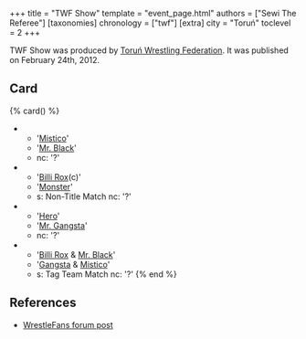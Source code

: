 +++
title = "TWF Show"
template = "event_page.html"
authors = ["Sewi The Referee"]
[taxonomies]
chronology = ["twf"]
[extra]
city = "Toruń"
toclevel = 2
+++

TWF Show was produced by [Toruń Wrestling Federation](@/o/twf.md). It was published on February 24th, 2012.

## Card

{% card() %}
- - '[Mistico](@/w/mistico.md)'
  - '[Mr. Black](@/w/mr-black.md)'
  - nc: '?'
- - '[Billi Rox](@/w/corin-mear.md)(c)'
  - '[Monster](@/w/chris-hunter.md)'
  - s: Non-Title Match
    nc: '?'
- - '[Hero](@/w/pj-blake.md)'
  - '[Mr. Gangsta](@/w/jay-revolt.md)'
  - nc: '?'
- - '[Billi Rox](@/w/corin-mear.md) & [Mr. Black](@/w/mr-black.md)'
  - '[Gangsta](@/w/jay-revolt.md) & [Mistico](@/w/mistico.md)'
  - s: Tag Team Match
    nc: '?'
{% end %}

## References

* [WrestleFans forum post](https://wrestlefans.pl/forum/viewtopic.php?f=59&t=28157)

